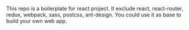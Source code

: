This repo is a boilerplate for react project. It exclude react, react-router, redux, webpack, sass, postcss, ant-design. You could use it as base to build your own web app.